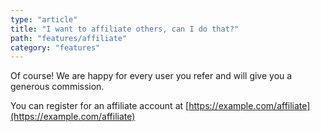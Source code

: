 ```yaml
---
type: "article"
title: "I want to affiliate others, can I do that?"
path: "features/affiliate"
category: "features"
---
```


Of course! We are happy for every user you refer and will give you a generous commission.

You can register for an affiliate account at [https://example.com/affiliate](https://example.com/affiliate)
